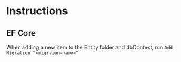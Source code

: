 ﻿# Instructions

## EF Core

When adding a new item to the Entity folder and dbContext, run `Add-Migration "<migraion-name>"`